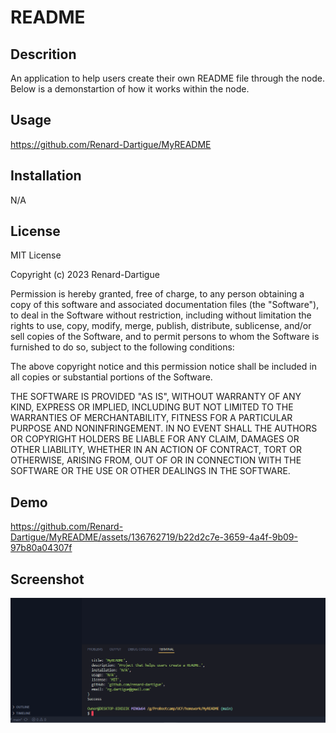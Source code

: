 # README

## Descrition
An application to help users create their own README file through the node. Below is a demonstartion of how it works within the node.

## Usage
https://github.com/Renard-Dartigue/MyREADME

## Installation
N/A

## License
MIT License

Copyright (c) 2023 Renard-Dartigue

Permission is hereby granted, free of charge, to any person obtaining a copy
of this software and associated documentation files (the "Software"), to deal
in the Software without restriction, including without limitation the rights
to use, copy, modify, merge, publish, distribute, sublicense, and/or sell
copies of the Software, and to permit persons to whom the Software is
furnished to do so, subject to the following conditions:

The above copyright notice and this permission notice shall be included in all
copies or substantial portions of the Software.

THE SOFTWARE IS PROVIDED "AS IS", WITHOUT WARRANTY OF ANY KIND, EXPRESS OR
IMPLIED, INCLUDING BUT NOT LIMITED TO THE WARRANTIES OF MERCHANTABILITY,
FITNESS FOR A PARTICULAR PURPOSE AND NONINFRINGEMENT. IN NO EVENT SHALL THE
AUTHORS OR COPYRIGHT HOLDERS BE LIABLE FOR ANY CLAIM, DAMAGES OR OTHER
LIABILITY, WHETHER IN AN ACTION OF CONTRACT, TORT OR OTHERWISE, ARISING FROM,
OUT OF OR IN CONNECTION WITH THE SOFTWARE OR THE USE OR OTHER DEALINGS IN THE
SOFTWARE.

## Demo
https://github.com/Renard-Dartigue/MyREADME/assets/136762719/b22d2c7e-3659-4a4f-9b09-97b80a04307f




## Screenshot
![screenshotREADME](screenshot.PNG)

